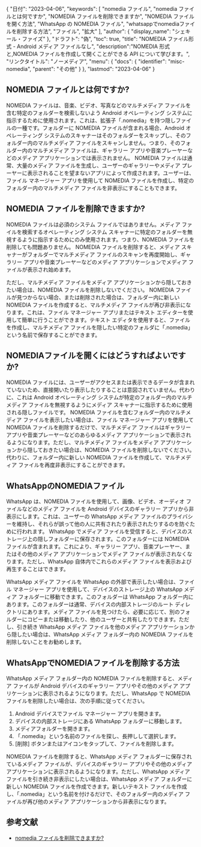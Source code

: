 {
"日付": "2023-04-06",
  "keywords": [
"nomedia ファイル",
"nomedia ファイルとは何ですか",
"NOMEDIA ファイルを削除できますか",
"NOMEDIA ファイルを開く方法",
"WhatsApp の NOMEDIA ファイル",
"whatsappでnomediaファイルを削除する方法",
"ファイル",
"拡大"
],
  "author": {
"display_name": "シェキール・ファイズ"
},
"ドラフト": "偽",
"toc": true,
"title": "NOMEDIA ファイル形式 - Android メディア ファイルなし",
  "description":"NOMEDIA 形式と,NOMEDIA ファイルを作成して開くことができる API について学びます。",
"リンクタイトル": "ノーメディア",
  "menu": {
    "docs": {
      "identifier": "misc-nomedia",
"parent": "その他"
}
},
"lastmod": "2023-04-06"
}

## NOMEDIA ファイルとは何ですか?

NOMEDIA ファイルは、音楽、ビデオ、写真などのマルチメディア ファイルを含む特定のフォルダーを検索しないよう Android オペレーティング システムに指示するために使用されます。これは、拡張子「.nomedia」を持つ隠しファイルの一種です。フォルダーに NOMEDIA ファイルが含まれる場合、Android オペレーティング システムのスキャナーはそのフォルダーをスキップし、そのフォルダー内のマルチメディア ファイルをスキャンしません。つまり、そのフォルダー内のマルチメディア ファイルは、ギャラリー アプリや音楽プレーヤーなどのメディア アプリケーションでは表示されません。 NOMEDIA ファイルは通常、大量のメディア ファイルを生成し、ユーザーのギャラリーやメディア プレーヤーに表示されることを望まないアプリによって作成されます。ユーザーは、ファイル マネージャー アプリを使用して NOMEDIA ファイルを作成し、特定のフォルダー内のマルチメディア ファイルを非表示にすることもできます。

## NOMEDIA ファイルを削除できますか?

NOMEDIA ファイルは必須のシステム ファイルではありません。メディア ファイルを検索するオペレーティング システム スキャナーに特定のフォルダーを無視するように指示するためにのみ使用されます。つまり、NOMEDIA ファイルを削除しても問題ありません。 NOMEDIA ファイルを削除すると、メディア スキャナーがフォルダーでマルチメディア ファイルのスキャンを再度開始し、ギャラリー アプリや音楽プレーヤーなどのメディア アプリケーションでメディア ファイルが表示され始めます。

ただし、マルチメディア ファイルをメディア アプリケーションから隠しておきたい場合は、NOMEDIA ファイルを削除しないでください。 NOMEDIA ファイルが見つからない場合、または削除された場合は、フォルダー内に新しい NOMEDIA ファイルを作成すると、マルチメディア ファイルが再び非表示になります。これは、ファイル マネージャー アプリまたはテキスト エディターを使用して簡単に行うことができます。テキスト エディタを使用すると、ファイルを作成し、マルチメディア ファイルを隠したい特定のフォルダに「.nomedia」という名前で保存することができます。

## NOMEDIAファイルを開くにはどうすればよいですか?

NOMEDIA ファイルには、ユーザーがアクセスまたは表示できるデータが含まれていないため、直接開いたり表示したりすることは意図されていません。代わりに、これは Android オペレーティング システムが特定のフォルダー内のマルチメディア ファイルを無視するようにメディア スキャナーに指示するために使用される隠しファイルです。 NOMEDIA ファイルを含むフォルダー内のマルチメディア ファイルを表示したい場合は、ファイル マネージャー アプリを使用して NOMEDIA ファイルを削除するだけで、マルチメディア ファイルはギャラリー アプリや音楽プレーヤーなどのあらゆるメディア アプリケーションで表示されるようになります。ただし、マルチメディア ファイルをメディア アプリケーションから隠しておきたい場合は、NOMEDIA ファイルを削除しないでください。代わりに、フォルダー内に新しい NOMEDIA ファイルを作成して、マルチメディア ファイルを再度非表示にすることができます。

## WhatsAppのNOMEDIAファイル

WhatsApp は、NOMEDIA ファイルを使用して、画像、ビデオ、オーディオ ファイルなどのメディア ファイルを Android デバイスのギャラリー アプリから非表示にします。これは、ユーザーの WhatsApp メディア ファイルのプライバシーを維持し、それらが誤って他の人に共有されたり表示されたりするのを防ぐために行われます。 WhatsApp でメディア ファイルを受信すると、デバイスのストレージ上の隠しフォルダーに保存されます。このフォルダーには NOMEDIA ファイルが含まれます。これにより、ギャラリー アプリ、音楽プレーヤー、またはその他のメディア アプリケーションでメディア ファイルが表示されなくなります。ただし、WhatsApp 自体内でこれらのメディア ファイルを表示および再生することはできます。

WhatsApp メディア ファイルを WhatsApp の外部で表示したい場合は、ファイル マネージャー アプリを使用して、デバイスのストレージ上の WhatsApp メディア フォルダーに移動できます。このフォルダーは WhatsApp フォルダー内にあります。このフォルダーは通常、デバイスの内部ストレージのルート ディレクトリにあります。メディア ファイルを見つけたら、必要に応じて、別のフォルダーにコピーまたは移動したり、他のユーザーと共有したりできます。ただし、引き続き WhatsApp メディア ファイルを他のメディア アプリケーションから隠したい場合は、WhatsApp メディア フォルダー内の NOMEDIA ファイルを削除しないことをお勧めします。

## WhatsAppでNOMEDIAファイルを削除する方法

WhatsApp メディア フォルダー内の NOMEDIA ファイルを削除すると、メディア ファイルが Android デバイスのギャラリー アプリやその他のメディア アプリケーションに表示されるようになります。ただし、WhatsApp で NOMEDIA ファイルを削除したい場合は、次の手順に従ってください。

1. Android デバイスでファイル マネージャー アプリを開きます。
2. デバイスの内部ストレージにある WhatsApp フォルダーに移動します。
3. メディアフォルダーを開きます。
4. 「.nomedia」という名前のファイルを探し、長押しして選択します。
5. [削除] ボタンまたはアイコンをタップして、ファイルを削除します。

NOMEDIA ファイルを削除すると、WhatsApp メディア フォルダーに保存されているメディア ファイルが、デバイスのギャラリー アプリやその他のメディア アプリケーションに表示されるようになります。ただし、WhatsApp メディア ファイルを引き続き非表示にしたい場合は、WhatsApp メディア フォルダーに新しい NOMEDIA ファイルを作成できます。新しいテキスト ファイルを作成し、「.nomedia」という名前を付けるだけで、そのフォルダー内のメディア ファイルが再び他のメディア アプリケーションから非表示になります。

## 参考文献
* [nomedia ファイルを削除できますか?](https://www.quora.com/Can-I-delete-nomedia-files)

